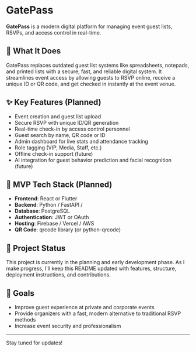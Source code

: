 # GatePass

**GatePass** is a modern digital platform for managing event guest lists, RSVPs, and access control in real-time.

## 🔑 What It Does

GatePass replaces outdated guest list systems like spreadsheets, notepads, and printed lists with a secure, fast, and reliable digital system. It streamlines event access by allowing guests to RSVP online, receive a unique ID or QR code, and get checked in instantly at the event venue.

## ✨ Key Features (Planned)

- Event creation and guest list upload
- Secure RSVP with unique ID/QR generation
- Real-time check-in by access control personnel
- Guest search by name, QR code or ID
- Admin dashboard for live stats and attendance tracking
- Role tagging (VIP, Media, Staff, etc.)
- Offline check-in support (future)
- AI integration for guest behavior prediction and facial recognition (future)

## 🚀 MVP Tech Stack (Planned)

- **Frontend**: React or Flutter
- **Backend**: Python / FastAPI /
- **Database**: PostgreSQL
- **Authentication**: JWT or OAuth
- **Hosting**: Firebase / Vercel / AWS
- **QR Code**: qrcode library (or python-qrcode)

## 👷 Project Status

This project is currently in the planning and early development phase. As I make progress, I'll keep this README updated with features, structure, deployment instructions, and contributions.

## 📌 Goals

- Improve guest experience at private and corporate events
- Provide organizers with a fast, modern alternative to traditional RSVP methods
- Increase event security and professionalism

---

Stay tuned for updates!
